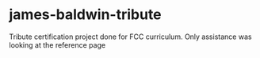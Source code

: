 # james-baldwin-tribute
Tribute certification project done for FCC curriculum. Only assistance was looking at the reference page
